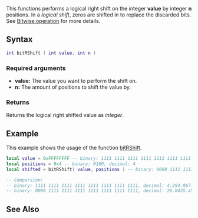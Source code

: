 This functions performs a logical right shift on the integer **value** by integer **n** positions. In a *logical shift*, zeros are shifted in to replace the discarded bits. See [Bitwise operation](https://en.wikipedia.org/wiki/Bitwise_operation#Logical_shift) for more details.

Syntax
------

``` lua
int bitRShift ( int value, int n )
```

### Required arguments

-   **value:** The value you want to perform the shift on.
-   **n:** The amount of positions to shift the value by.

### Returns

Returns the logical right shifted value as *integer*.

Example
-------

This example shows the usage of the function [bitRShift](/docs/bitRShift.md "wikilink").

``` lua
local value = 0xFFFFFFFF -- binary: 1111 1111 1111 1111 1111 1111 1111 1111, decimal: 4.294.967.295
local positions = 0x4 -- binary: 0100, decimal: 4
local shifted = bitRShift( value, positions ) -- binary: 0000 1111 1111 1111 1111 1111 1111 1111, decimal: 26.8435.455

-- Comparsion:
-- binary: 1111 1111 1111 1111 1111 1111 1111 1111, decimal: 4.294.967.295
-- binary: 0000 1111 1111 1111 1111 1111 1111 1111, decimal: 26.8435.455
```

See Also
--------
